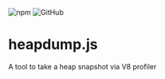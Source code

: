 ![npm](https://img.shields.io/npm/dw/heapsnapshot.js.svg)
![GitHub](https://img.shields.io/github/license/mashape/apistatus.svg)

# heapdump.js
A tool to take a heap snapshot via V8 profiler
